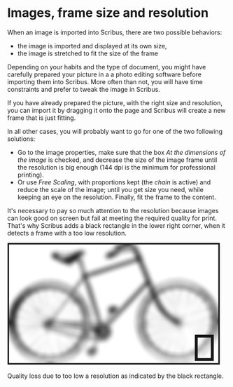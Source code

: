 # Images, frame size and resolution

When an image is imported into Scribus, there are two possible behaviors:

- the image is imported and displayed at its own size,
- the image is stretched to fit the size of the frame

Depending on your habits and the type of document, you might have carefully prepared your picture in a a photo editing software before importing them into Scribus. More often than not, you will have time constraints and prefer to tweak the image in Scribus.

If you have already prepared the picture, with the right size and resolution, you can import it by dragging it onto the page and Scribus will create a new frame that is just fitting.

In all other cases, you will probably want to go for one of the two following solutions:

- Go to the image properties, make sure that the box _At the dimensions of the image_ is checked, and decrease the size of the image frame until the resolution is big enough (144 dpi is the minimum for professional printing).
- Or use _Free Scaling_, with proportions kept (the _chain_ is active) and reduce the scale of the image; until you get size you need, while keeping an eye on the resolution. Finally, fit the frame to the content.

It's necessary to pay so much attention to the resolution because images can look good on screen but fail at meeting the required quality for print.  
That's why Scribus adds a black rectangle in the lower right corner, when it detects a frame with a too low resolution. 

![](image-frame-resolution/bike-low-resolution.png)

Quality loss due to too low a resolution as indicated by the black rectangle.
